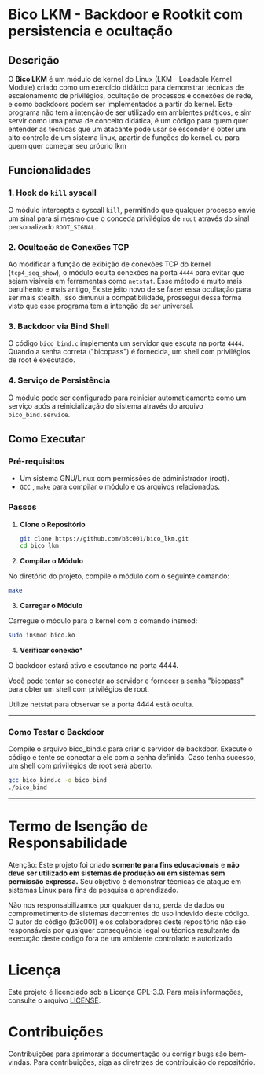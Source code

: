 # Bico LKM - Backdoor e Rootkit com persistencia e ocultação

## Descrição

O **Bico LKM** é um módulo de kernel do Linux (LKM - Loadable Kernel Module) criado como um exercício didático para demonstrar técnicas de escalonamento de privilégios, ocultação de processos e conexões de rede, e como backdoors podem ser implementados a partir do kernel.
Este programa não tem a intenção de ser utilizado em ambientes práticos, e sim servir como uma prova de conceito didática, é um código para quem quer entender as técnicas que um atacante pode usar se esconder e obter um alto controle de um sistema linux, apartir de funções do kernel. ou para quem quer começar seu próprio lkm

## Funcionalidades

### 1. **Hook do `kill` syscall**
O módulo intercepta a syscall `kill`, permitindo que qualquer processo envie um sinal para si mesmo que o conceda privilégios de `root` através do sinal personalizado `ROOT_SIGNAL`.

### 2. **Ocultação de Conexões TCP**
Ao modificar a função de exibição de conexões TCP do kernel (`tcp4_seq_show`), o módulo oculta conexões na porta `4444` para evitar que sejam visíveis em ferramentas como `netstat`.
Esse método é muito mais barulhento e mais antigo, Existe jeito novo de se fazer essa ocultação para ser mais stealth, isso dimunui a compatibilidade, prossegui dessa forma visto que esse programa tem a intenção de ser universal. 

### 3. **Backdoor via Bind Shell**
O código `bico_bind.c` implementa um servidor que escuta na porta `4444`. Quando a senha correta ("bicopass") é fornecida, um shell com privilégios de root é executado.

### 4. **Serviço de Persistência**
O módulo pode ser configurado para reiniciar automaticamente como um serviço após a reinicialização do sistema através do arquivo `bico_bind.service`.

## Como Executar

### Pré-requisitos

- Um sistema GNU/Linux com permissões de administrador (root).
- `GCC` , `make` para compilar o módulo e os arquivos relacionados.
### Passos

1. **Clone o Repositório**

   ```bash
   git clone https://github.com/b3c001/bico_lkm.git
   cd bico_lkm

2. **Compilar o Módulo**

No diretório do projeto, compile o módulo com o seguinte comando:

```bash
make
```

3. **Carregar o Módulo**

Carregue o módulo para o kernel com o comando insmod:

```bash
sudo insmod bico.ko
```

4. **Verificar conexão***

O backdoor estará ativo e escutando na porta 4444.

Você pode tentar se conectar ao servidor e fornecer a senha "bicopass" para obter um shell com privilégios de root.

Utilize netstat para observar se a porta 4444 está oculta.

---

### Como Testar o Backdoor
Compile o arquivo bico_bind.c para criar o servidor de backdoor. Execute o código e tente se conectar a ele com a senha definida. Caso tenha sucesso, um shell com privilégios de root será aberto.

```bash
gcc bico_bind.c -o bico_bind
./bico_bind
```
---
# Termo de Isenção de Responsabilidade
Atenção: Este projeto foi criado **somente para fins educacionais** e **não deve ser utilizado em sistemas de produção ou em sistemas sem permissão expressa.** Seu objetivo é demonstrar técnicas de ataque em sistemas Linux para fins de pesquisa e aprendizado.

Não nos responsabilizamos por qualquer dano, perda de dados ou comprometimento de sistemas decorrentes do uso indevido deste código. O autor do código (b3c001) e os colaboradores deste repositório não são responsáveis por qualquer consequência legal ou técnica resultante da execução deste código fora de um ambiente controlado e autorizado.

# Licença
Este projeto é licenciado sob a Licença GPL-3.0. Para mais informações, consulte o arquivo [LICENSE](LICENSE).

# Contribuições
Contribuições para aprimorar a documentação ou corrigir bugs são bem-vindas. Para contribuições, siga as diretrizes de contribuição do repositório.
